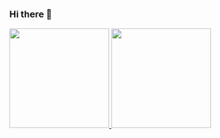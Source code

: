 ### Hi there 👋

<!--
**LauraLudgero/LauraLudgero** is a ✨ _special_ ✨ repository because its `README.md` (this file) appears on your GitHub profile.

Here are some ideas to get you started:

- 🔭 I’m currently working on ...
- 🌱 I’m currently learning ...
- 👯 I’m looking to collaborate on ...
- 🤔 I’m looking for help with ...
- 💬 Ask me about ...
- 📫 How to reach me: ...
- 😄 Pronouns: ...
- ⚡ Fun fact: ....
-->

 <div>
  <a href="https://github.com/LauraLudgero">
  <img height="180em" src="https://github-readme-stats.vercel.app/api?username=LauraLudgero&show_icons=true&theme=dracula&include_all_commits=true&count_private=true"/>
  <img height="180em" src="https://github-readme-stats.vercel.app/api/top-langs/?username=LauraLudgero&layout=compact&langs_count=7&theme=dracula"/>
</div>
